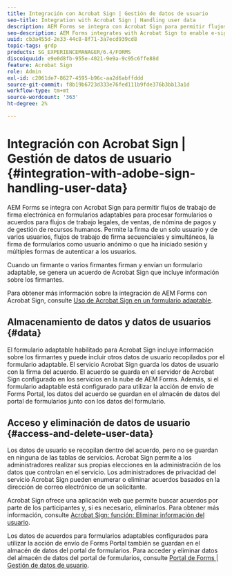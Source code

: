 ```yaml
---
title: Integración con Acrobat Sign | Gestión de datos de usuario
seo-title: Integration with Acrobat Sign | Handling user data
description: AEM Forms se integra con Acrobat Sign para permitir flujos de trabajo de firma electrónica en formularios adaptables para procesar formularios o acuerdos para flujos de trabajo legales, de ventas, de nómina de pagos y de gestión de recursos humanos. Profundizar en los datos de usuario, los almacenes de datos y acceder y eliminar los datos de usuario.
seo-description: AEM Forms integrates with Acrobat Sign to enable e-signature workflows in adaptive forms to process forms or agreements for legal, sales, payroll, human resource management workflows. Dig deeper on user data, data stores, and access and delete user data.
uuid: cb3a455d-2e33-44c8-8f71-3a7ecd939cd8
topic-tags: grdp
products: SG_EXPERIENCEMANAGER/6.4/FORMS
discoiquuid: e9e0d8fb-955e-4021-9e9a-9c95c6ffe88d
feature: Acrobat Sign
role: Admin
exl-id: c2061de7-8627-4595-b96c-aa2d6abffddd
source-git-commit: f8b19b6723d333e76fed111b9fde376b3bb13a1d
workflow-type: tm+mt
source-wordcount: '363'
ht-degree: 2%

---
```


# Integración con Acrobat Sign | Gestión de datos de usuario {#integration-with-adobe-sign-handling-user-data}

AEM Forms se integra con Acrobat Sign para permitir flujos de trabajo de firma electrónica en formularios adaptables para procesar formularios o acuerdos para flujos de trabajo legales, de ventas, de nómina de pagos y de gestión de recursos humanos. Permite la firma de un solo usuario y de varios usuarios, flujos de trabajo de firma secuenciales y simultáneos, la firma de formularios como usuario anónimo o que ha iniciado sesión y múltiples formas de autenticar a los usuarios.

Cuando un firmante o varios firmantes firman y envían un formulario adaptable, se genera un acuerdo de Acrobat Sign que incluye información sobre los firmantes.

Para obtener más información sobre la integración de AEM Forms con Acrobat Sign, consulte [Uso de Acrobat Sign en un formulario adaptable](/help/forms/using/working-with-adobe-sign.md).

## Almacenamiento de datos y datos de usuarios {#data}

El formulario adaptable habilitado para Acrobat Sign incluye información sobre los firmantes y puede incluir otros datos de usuario recopilados por el formulario adaptable. El servicio Acrobat Sign guarda los datos de usuario con la firma del acuerdo. El acuerdo se guarda en el servidor de Acrobat Sign configurado en los servicios en la nube de AEM Forms. Además, si el formulario adaptable está configurado para utilizar la acción de envío de Forms Portal, los datos del acuerdo se guardan en el almacén de datos del portal de formularios junto con los datos del formulario.

## Acceso y eliminación de datos de usuario {#access-and-delete-user-data}

Los datos de usuario se recopilan dentro del acuerdo, pero no se guardan en ninguna de las tablas de servicios. Acrobat Sign permite a los administradores realizar sus propias elecciones en la administración de los datos que controlan en el servicio. Los administradores de privacidad del servicio Acrobat Sign pueden enumerar o eliminar acuerdos basados en la dirección de correo electrónico de un solicitante.

Acrobat Sign ofrece una aplicación web que permite buscar acuerdos por parte de los participantes y, si es necesario, eliminarlos. Para obtener más información, consulte [Acrobat Sign: función: Eliminar información del usuario](https://helpx.adobe.com/sign/help/adobesign_gdpr_user_deletion.html).

Los datos de acuerdos para formularios adaptables configurados para utilizar la acción de envío de Forms Portal también se guardan en el almacén de datos del portal de formularios. Para acceder y eliminar datos del almacén de datos del portal de formularios, consulte [Portal de Forms | Gestión de datos de usuario](/help/forms/using/forms-portal-handling-user-data.md).
